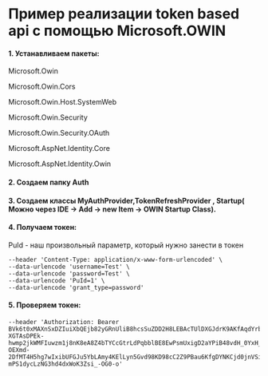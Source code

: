 # Пример реализации token based api с помощью Microsoft.OWIN 

#### 1. Устанавливаем пакеты:

Microsoft.Owin

Microsoft.Owin.Cors

Microsoft.Owin.Host.SystemWeb

Microsoft.Owin.Security

Microsoft.Owin.Security.OAuth

Microsoft.AspNet.Identity.Core

Microsoft.AspNet.Identity.Owin

#### 2. Создаем папку Auth

#### 3. Создаем классы MyAuthProvider,TokenRefreshProvider , Startup( Можно через IDE -> Add -> new Item -> OWIN Startup Class).

#### 4. Получаем токен:
PuId - наш произвольный параметр, который нужно занести в токен
``` curl --location --request POST 'http://localhost:59243/Login' \
--header 'Content-Type: application/x-www-form-urlencoded' \
--data-urlencode 'username=Test' \
--data-urlencode 'password=Test' \
--data-urlencode 'PuId=1' \
--data-urlencode 'grant_type=password'
```

#### 5. Проверяем токен:

``` curl --location --request POST 'http://localhost:59243/api/Values' \
--header 'Authorization: Bearer BVk6t0xMAXnSxDZIuiXbQEjb82yGRnUliB8hcsSuZDD2H8LEBAcTUlDXGJdrK9AKfAqdYrbBMR0v2uDh5P-XGTAsDPEk-hwmp2jkWMFIuwzm1j8nK8eA8Z4bTYCcGtrLdPqbblBE8EwPsmUxigD2aYPiB48vdH_0YxH_NM9Gn442jcsQd7fGNgCo3hioCHDlfB8ZsRK4NxicCxsVZEhChXG4n4aUmTAbrn186KJD81ZT9u-OEXmd-2DfMT4H5hg7wIxibUFGJu5YbLAmy4KElLyn5Gvd98KD98cC2Z9PBau6KfgDYNKCjd0jnVSiWoEQCmJKLFzVe2t-mPS1dycLzNG3hd4dxWoK3Zsi_-OG0-o'
```
